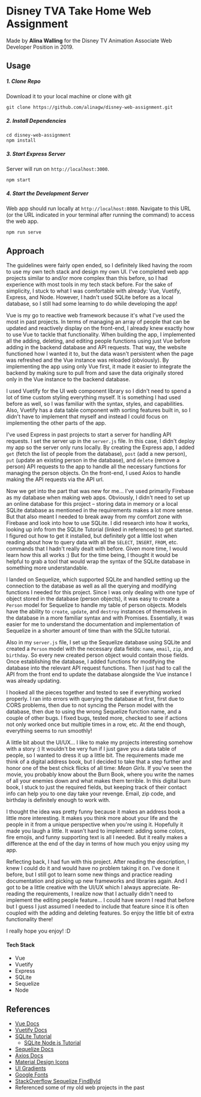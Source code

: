# Disney TVA Take Home Web Assignment

Made by **Alina Walling** for the Disney TV Animation Associate Web Developer Position in 2019.

## Usage

##### 1. Clone Repo

Download it to your local machine or clone with git

```
git clone https://github.com/alinagw/disney-web-assignment.git
```

##### 2. Install Dependencies

```
cd disney-web-assignment
npm install
```

##### 3. Start Express Server

Server will run on `http://localhost:3000`.

```
npm start
```

##### 4. Start the Development Server

Web app should run locally at `http://localhost:8080`. Navigate to this URL (or the URL indicated in your terminal after running the command) to access the web app.

```
npm run serve
```

## Approach

The guidelines were fairly open ended, so I definitely liked having the room to use my own tech stack and design my own UI. I've completed web app projects similar to and/or more complex than this before, so I had experience with most tools in my tech stack before. For the sake of simplicity, I stuck to what I was comfortable with already: Vue, Vuetify, Express, and Node. However, I hadn't used SQLite before as a local database, so I still had some learning to do while developing the app!

Vue is my go to reactive web framework because it's what I've used the most in past projects. In terms of managing an array of people that can be updated and reactively display on the front-end, I already knew exactly how to use Vue to tackle that functionality. When building the app, I implemented all the adding, deleting, and editing people functions using just Vue before adding in the backend database and API requests. That way, the website functioned how I wanted it to, but the data wasn't persistent when the page was refreshed and the Vue instance was reloaded (obviously). By implementing the app using only Vue first, it made it easier to integrate the backend by making sure to pull from and save the data originally stored only in the Vue instance to the backend database.

I used Vuetify for the UI web component library so I didn't need to spend a lot of time custom styling everything myself. It is something I had used before as well, so I was familiar with the syntax, styles, and capabilities. Also, Vuetify has a data table component with sorting features built in, so I didn't have to implement that myself and instead I could focus on implementing the other parts of the app.

I've used Express in past projects to start a server for handling API requests. I set the server up in the `server.js` file. In this case, I didn't deploy my app so the server only runs locally. By creating the Express app, I added `get` (fetch the list of people from the database), `post` (add a new person), `put` (update an existing person in the database), and `delete` (remove a person) API requests to the app to handle all the necessary functions for managing the person objects. On the front-end, I used Axios to handle making the API requests via the API url.

Now we get into the part that was new for me... I've used primarily Firebase as my database when making web apps. Obviously, I didn't need to set up an online database for this project – storing data in memory or a local SQLite database as mentioned in the requirements makes a lot more sense. But that also meant I needed to break away from my comfort zone with Firebase and look into how to use SQLite. I did research into how it works, looking up info from the SQLite Tutorial (linked in references) to get started. I figured out how to get it installed, but definitely got a little lost when reading about how to query data with all the `SELECT`, `INSERT`, `FROM`, etc. commands that I hadn't really dealt with before. Given more time, I would learn how this all works :) But for the time being, I thought it would be helpful to grab a tool that would wrap the syntax of the SQLite database in something more understandable.

I landed on Sequelize, which supported SQLite and handled setting up the connection to the database as well as all the querying and modifying functions I needed for this project. Since I was only dealing with one type of object stored in the database (person objects), it was easy to create a `Person` model for Sequelize to handle my table of person objects. Models have the ability to `create`, `update`, and `destroy` instances of themselves in the database in a more familiar syntax and with Promises. Essentially, it was easier for me to understand the documentation and implementation of Sequelize in a shorter amount of time than with the SQLite tutorial.

Also in my `server.js` file, I set up the Sequelize database using SQLite and created a `Person` model with the necessary data fields: `name`, `email`, `zip`, and `birthday`. So every new created person object would contain those fields. Once establishing the database, I added functions for modifying the database into the relevant API request functions. Then I just had to call the API from the front end to update the database alongside the Vue instance I was already updating.

I hooked all the pieces together and tested to see if everything worked properly. I ran into errors with querying the database at first, first due to CORS problems, then due to not syncing the Person model with the database, then due to using the wrong Sequelize function name, and a couple of other bugs. I fixed bugs, tested more, checked to see if actions not only worked once but multiple times in a row, etc. At the end though, everything seems to run smoothly!

A little bit about the UI/UX... I like to make my projects interesting somehow with a story :) It wouldn't be very fun if I just gave you a data table of people, so I wanted to dress it up a little bit. The requirements made me think of a digital address book, but I decided to take that a step further and honor one of the best chick flicks of all time: _Mean Girls_. If you've seen the movie, you probably know about the Burn Book, where you write the names of all your enemies down and what makes them terrible. In this digital burn book, I stuck to just the required fields, but keeping track of their contact info can help you to one day take your revenge. Email, zip code, and birthday is definitely enough to work with. 

I thought the idea was pretty funny because it makes an address book a little more interesting. It makes you think more about your life and the people in it from a unique perspective when you're using it. Hopefully it made you laugh a little. It wasn't hard to implement: adding some colors, fire emojis, and funny supporting text is all I needed. But it really makes a difference at the end of the day in terms of how much you enjoy using my app.

Reflecting back, I had fun with this project. After reading the description, I knew I could do it and would have no problem taking it on. I've done it before, but I still got to learn some new things and practice reading documentation and picking up new frameworks and libraries again. And I got to be a little creative with the UI/UX which I always appreciate. Re-reading the requirements, I realize now that I actually didn't need to implement the editing people feature... I could have sworn I read that before but I guess I just assumed I needed to include that feature since it is often coupled with the adding and deleting features. So enjoy the little bit of extra functionality there!

I really hope you enjoy! :D 

#### Tech Stack
* Vue
* Vuetify
* Express
* SQLite
* Sequelize
* Node

## References
* [Vue Docs](https://vuejs.org/)
* [Vuetify Docs](https://vuetifyjs.com/en/)
* [SQLite Tutorial](https://www.sqlitetutorial.net/)
  * [SQLite Node.js Tutorial](https://www.sqlitetutorial.net/sqlite-nodejs/)
* [Sequelize Docs](https://sequelize.org/master/)
* [Axios Docs](https://github.com/axios/axios)
* [Material Design Icons](https://materialdesignicons.com/)
* [UI Gradients](https://uigradients.com/)
* [Google Fonts](https://fonts.google.com/)
* [StackOverflow Sequelize FindById](https://stackoverflow.com/questions/41577597/sequelize-findbyid-is-not-a-function-but-apparently-findall-is)
* Referenced some of my old web projects in the past